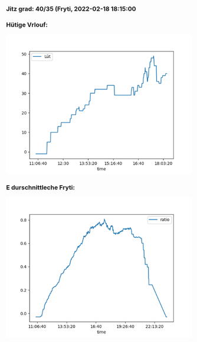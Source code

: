 ### Jitz grad: 40/35 (Fryti, 2022-02-18 18:15:00

### Hütige Vrlouf:
![Graph](Today.png)

### E durschnittleche Fryti:
![Graph](Fryti.png)